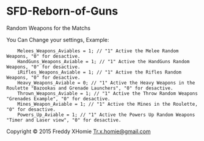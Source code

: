 # SFD-Reborn-of-Guns
Random Weapons for the Matchs

You Can Change your settings, Example:

		Melees_Weapons_Aviables = 1; // "1" Active the Melee Random Weapons, "0" for desactive.
		HandGuns_Weapons_Aviable = 1; // "1" Active the HandGuns Random Weapons, "0" for desactive.	
		iRifles_Weapons_Aviable = 1; // "1" Active the Rifles Random Weapons, "0" for desactive.
		Heavy_Weapons_Aviable = 0; // "1" Active the Heavy Weapons in the Roulette "Bazookas and Grenade Launchers", "0" for desactive.
		Thrown_Weapons_Aviable = 1; // "1" Active the Throw Random Weapons "Grenades Example", "0" for desactive.
		Mines_Weapon_Aviable = 1; // "1" Active the Mines in the Roulette, "0" for desactive.
		Powers_Up_Aviable = 1; // "1" Active the Powers Up Random Weapons "Timer and Laser view", "0" for desactive.


Copyright © 2015 Freddy XHomie Tr.x.homie@gmail.com
